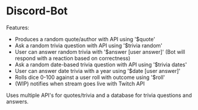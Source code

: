 # Discord-Bot

Features:
- Produces a random quote/author with API using '$quote'
- Ask a random trivia question with API using '$trivia random'
- User can answer random trivia with '$answer [user answer]' (Bot will respond with a reaction based on correctness)
- Ask a random date-based trivia question with API using '$trivia dates' 
- User can answer date trivia with a year using '$date [user answer]'
- Rolls dice 0-100 against a user roll with outcome using '$roll'
- (WIP) notifies when stream goes live with Twitch API

Uses multiple API's for quotes/trivia and a database for trivia questions and answers.

